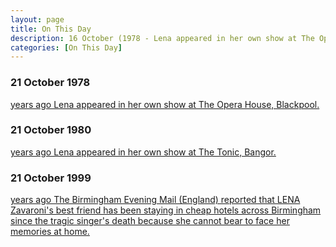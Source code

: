 ```yaml
---
layout: page
title: On This Day
description: 16 October (1978 - Lena appeared in her own show at The Opera House, Blackpool. 1980 - Lena appeared in her own show at The Tonic, Bangor. 1999 - 
categories: [On This Day]
---
```


### 21 October 1978
[<span id="age1"></span> years ago Lena appeared in her own show at The Opera House, Blackpool.](/theatre/the%20lena%20zavaroni%20show/1978/10/21/the-lena-zavaroni-show.html)

### 21 October 1980
[<span id="age2"></span> years ago Lena appeared in her own show at The Tonic, Bangor.](/theatre/the%20lena%20zavaroni%20show/1980/10/20/the-lena-zavaroni-show.html)

### 21 October 1999
[<span id="age3"></span> years ago The Birmingham Evening Mail (England) reported that LENA Zavaroni's best friend has been staying in cheap hotels across Birmingham since the tragic singer's death because she cannot bear to face her memories at home.](/birmingham%20evening%20mail/newspapers/1999/10/21/birmingham-evening-mail.html)

<!-- Script for calculating number of years ago -->
<script>

var dob = '19781021';
var year = Number(dob.substr(0, 4));
var month = Number(dob.substr(4, 2)) - 1;
var day = Number(dob.substr(6, 2));
var today = new Date();
var age1 = today.getFullYear() - year;
if (today.getMonth() < month || (today.getMonth() == month && today.getDate() < day)) {
age1--;
}
document.getElementById("age1").innerHTML=age1;

var dob = '19801021';
var year = Number(dob.substr(0, 4));
var month = Number(dob.substr(4, 2)) - 1;
var day = Number(dob.substr(6, 2));
var today = new Date();
var age2 = today.getFullYear() - year;
if (today.getMonth() < month || (today.getMonth() == month && today.getDate() < day)) {
age2--;
}
document.getElementById("age2").innerHTML=age2;

var dob = '19991021';
var year = Number(dob.substr(0, 4));
var month = Number(dob.substr(4, 2)) - 1;
var day = Number(dob.substr(6, 2));
var today = new Date();
var age3 = today.getFullYear() - year;
if (today.getMonth() < month || (today.getMonth() == month && today.getDate() < day)) {
age3--;
}
document.getElementById("age3").innerHTML=age3;
</script>

